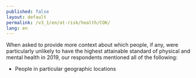 ```yaml
---
published: false
layout: default
permalink: /v3_1/en/at-risk/health/COK/
lang: en
---
```

When asked to provide more context about which people, if any, were particularly unlikely to have the highest attainable standard of physical and mental health in 2019, our respondents mentioned all of the following:
-	People in particular geographic locations
